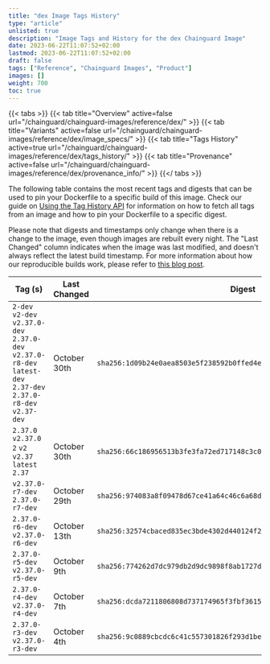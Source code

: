 ```yaml
---
title: "dex Image Tags History"
type: "article"
unlisted: true
description: "Image Tags and History for the dex Chainguard Image"
date: 2023-06-22T11:07:52+02:00
lastmod: 2023-06-22T11:07:52+02:00
draft: false
tags: ["Reference", "Chainguard Images", "Product"]
images: []
weight: 700
toc: true
---
```


{{< tabs >}}
{{< tab title="Overview" active=false url="/chainguard/chainguard-images/reference/dex/" >}}
{{< tab title="Variants" active=false url="/chainguard/chainguard-images/reference/dex/image_specs/" >}}
{{< tab title="Tags History" active=true url="/chainguard/chainguard-images/reference/dex/tags_history/" >}}
{{< tab title="Provenance" active=false url="/chainguard/chainguard-images/reference/dex/provenance_info/" >}}
{{</ tabs >}}

The following table contains the most recent tags and digests that can be used to pin your Dockerfile to a specific build of this image. Check our guide on [Using the Tag History API](/chainguard/chainguard-images/using-the-tag-history-api/) for information on how to fetch all tags from an image and how to pin your Dockerfile to a specific digest.

Please note that digests and timestamps only change when there is a change to the image, even though images are rebuilt every night. The "Last Changed" column indicates when the image was last modified, and doesn't always reflect the latest build timestamp. For more information about how our reproducible builds work, please refer to [this blog post](https://www.chainguard.dev/unchained/reproducing-chainguards-reproducible-image-builds).

| Tag (s)                                                                                                           | Last Changed | Digest                                                                    |
|-------------------------------------------------------------------------------------------------------------------|--------------|---------------------------------------------------------------------------|
|  `2-dev` `v2-dev` `v2.37.0-dev` `2.37.0-dev` `v2.37.0-r8-dev` `latest-dev` `2.37-dev` `2.37.0-r8-dev` `v2.37-dev` | October 30th | `sha256:1d09b24e0aea8503e5f238592b0ffed4e09375fa266025f88accde9d9210ec3d` |
|  `2.37.0` `v2.37.0` `2` `v2` `v2.37` `latest` `2.37`                                                              | October 30th | `sha256:66c186956513b3fe3fa72ed717148c3c0a71eb346a34567e5329e33a3384b315` |
|  `v2.37.0-r7-dev` `2.37.0-r7-dev`                                                                                 | October 29th | `sha256:974083a8f09478d67ce41a64c46c6a68dbf6ac80de6372ce4f979bed6690e0a3` |
|  `2.37.0-r6-dev` `v2.37.0-r6-dev`                                                                                 | October 13th | `sha256:32574cbaced835ec3bde4302d440124f244821930f6f5f6dc74e71db3ba9c2bf` |
|  `2.37.0-r5-dev` `v2.37.0-r5-dev`                                                                                 | October 9th  | `sha256:774262d7dc979db2d9dc9898f8ab1727d306c8e91814569fbdca087395ae26b4` |
|  `2.37.0-r4-dev` `v2.37.0-r4-dev`                                                                                 | October 7th  | `sha256:dcda7211806808d737174965f3fbf3615dff30ff73d63f9bcd8f139159ea46ac` |
|  `2.37.0-r3-dev` `v2.37.0-r3-dev`                                                                                 | October 4th  | `sha256:9c0889cbcdc6c41c557301826f293d1bea4185067403e2f1bbfd55de263828e2` |

